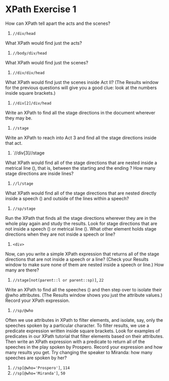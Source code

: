 # XPath Exercise 1

How can XPath tell apart the acts and the scenes?
1. `//div/head`

What XPath would find just the acts?
1. `//body/div/head`

What XPath would find just the scenes?
1. `//div/div/head`
 
What XPath would find just the scenes inside Act II? (The Results window for the previous questions will give you a good clue: look at the numbers inside square brackets.)
1. `//div[2]/div/head`



Write an XPath to find all the stage directions in the document wherever they may be.
1. `//stage`

Write an XPath to reach into Act 3 and find all the stage directions inside that act.
1. `//div[3]//stage

What XPath would find all of the stage directions that are nested inside a metrical line (<l>), that is, between the starting <l> and the ending </l>? How many stage directions are inside lines?
1. `//l/stage`

What XPath would find all of the stage directions that are nested directly inside a speech (<sp>) and outside of the lines within a speech?
1. `//sp/stage`

Run the XPath that finds all the stage directions wherever they are in the whole play again and study the results. Look for stage directions that are not inside a speech (<sp>) or metrical line (<l>). What other element holds stage directions when they are not inside a speech or line?
1. `<div>`

Now, can you write a simple XPath expression that returns all of the stage directions that are not inside a speech or a line? (Check your Results window to make sure none of them are nested inside a speech or line.) How many are there?
1. `//stage[not(parent::l or parent::sp)]`, `22`



Write an XPath to find all the speeches (<sp>) and then step over to isolate their @who attributes. (The Results window shows you just the attribute values.) Record your XPath expression.
1. `//sp/@who`

Often we use attributes in XPath to filter elements, and isolate, say, only the speeches spoken by a particular character. To filter results, we use a predicate expression written inside square brackets. Look for examples of predicates in our XPath tutorial that filter elements based on their attributes. Then write an XPath expression with a predicate to return all of the speeches in the play spoken by Prospero. Record your expression and how many results you get. Try changing the speaker to Miranda: how many speeches are spoken by her?
1. `//sp[@who='Prospero']`, `114`
1. `//sp[@who='Miranda']`, `50`